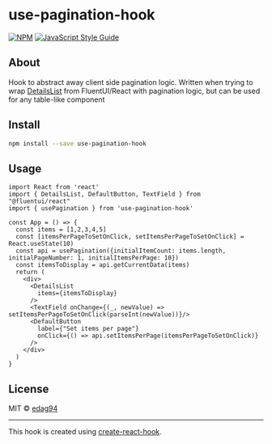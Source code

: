# use-pagination-hook

> 

[![NPM](https://img.shields.io/npm/v/use-pagination-hook.svg)](https://www.npmjs.com/package/use-pagination-hook) [![JavaScript Style Guide](https://img.shields.io/badge/code_style-standard-brightgreen.svg)](https://standardjs.com)

## About
Hook to abstract away client side pagination logic. Written when trying to wrap [DetailsList](https://github.com/microsoft/fluentui/blob/master/packages/react/src/DetailsList.ts) from FluentUI/React with pagination logic, but can be used for any table-like component

## Install

```bash
npm install --save use-pagination-hook
```

## Usage

```tsx
import React from 'react'
import { DetailsList, DefaultButton, TextField } from "@fluentui/react"
import { usePagination } from 'use-pagination-hook'

const App = () => {
  const items = [1,2,3,4,5]
  const [itemsPerPageToSetOnClick, setItemsPerPageToSetOnClick] = React.useState(10)
  const api = usePagination({initialItemCount: items.length, initialPageNumber: 1, initialItemsPerPage: 10})
  const itemsToDisplay = api.getCurrentData(items)
  return (
    <div>
      <DetailsList
        items={itemsToDisplay}
      />
      <TextField onChange={(_, newValue) => setItemsPerPageToSetOnClick(parseInt(newValue))}/>
      <DefaultButton
        label={"Set items per page"}
        onClick={() => api.setItemsPerPage(itemsPerPageToSetOnClick)}
      />
    </div>
  )
}
```

## License

MIT © [edag94](https://github.com/edag94)

---

This hook is created using [create-react-hook](https://github.com/hermanya/create-react-hook).